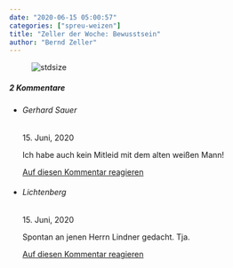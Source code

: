 ```yaml
---
date: "2020-06-15 05:00:57"
categories: ["spreu-weizen"]
title: "Zeller der Woche: Bewusstsein"
author: "Bernd Zeller"
---
```



<figure>
<img src="https://www.publicomag.com/wp-content/uploads/2020/06/Bewusstsein.jpg" alt=stdsize>
</figure>


<!--more-->
<h5 class="comments-h">
2 Kommentare </h5>
<ul class="commentlist">
<li class="comment even thread-even depth-1 clearfix" id="li-comment-57557">
<h6 class="author">Gerhard Sauer</h6> <span class="date">15. Juni, 2020</span>



Ich habe auch kein Mitleid mit dem alten weißen Mann!

<a rel="nofollow" class="comment-reply-link" href="#comment-57557" data-commentid="57557" data-postid="11375" data-belowelement="comment-57557" data-respondelement="respond" data-replyto="Antworte auf Gerhard Sauer" aria-label="Antworte auf Gerhard Sauer">Auf diesen Kommentar reagieren</a> 


</li>
<li class="comment odd alt thread-odd thread-alt depth-1 clearfix" id="li-comment-57598">
<h6 class="author">Lichtenberg</h6> <span class="date">15. Juni, 2020</span>



Spontan an jenen Herrn Lindner gedacht. Tja.

<a rel="nofollow" class="comment-reply-link" href="#comment-57598" data-commentid="57598" data-postid="11375" data-belowelement="comment-57598" data-respondelement="respond" data-replyto="Antworte auf Lichtenberg" aria-label="Antworte auf Lichtenberg">Auf diesen Kommentar reagieren</a> 


</li>
</ul>
